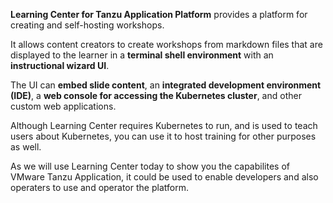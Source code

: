 **Learning Center for Tanzu Application Platform** provides a platform for creating and self-hosting workshops. 

It allows content creators to create workshops from markdown files that are displayed to the learner in a **terminal shell environment** with an **instructional wizard UI**. 

The UI can **embed slide content**, an **integrated development environment (IDE)**, a **web console for accessing the Kubernetes cluster**, and other custom web applications.

Although Learning Center requires Kubernetes to run, and is used to teach users about Kubernetes, you can use it to host training for other purposes as well.

As we will use Learning Center today to show you the capabilites of VMware Tanzu Application, it could be used to enable developers and also operaters to use and operator the platform. 


